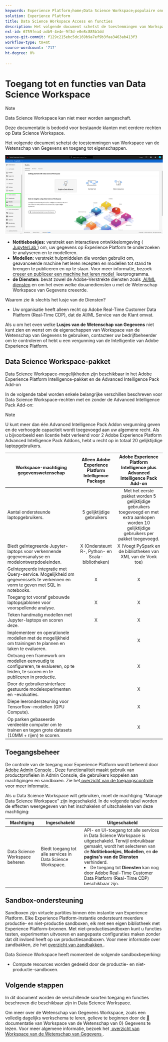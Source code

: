 ```yaml
---
keywords: Experience Platform;home;Data Science Workspace;populaire onderwerpen;toegangscontrole;sandbox;inlichtingenpakket;dsw-functies;dsw-toegang;Adobe Experience Platform Intelligence;intelligentie;aep-inlichtingenpakket
solution: Experience Platform
title: Data Science Workspace Access en functies
description: Het volgende document schetst de toestemmingen van Workspace van de Wetenschap van Gegevens en toegang tot eigenschappen.
exl-id: 6759fea4-adb9-4e4e-9f3d-e0e8c885b1dd
source-git-commit: f129c215ebc5dc169b9a7ef9b3faa3463ab413f3
workflow-type: tm+mt
source-wordcount: '717'
ht-degree: 0%

---
```


# Toegang tot en functies van Data Science Workspace

>[!NOTE]
>
>Data Science Workspace kan niet meer worden aangeschaft.
>
>Deze documentatie is bedoeld voor bestaande klanten met eerdere rechten op Data Science Workspace.

Het volgende document schetst de toestemmingen van Workspace van de Wetenschap van Gegevens en toegang tot eigenschappen.

![&#x200B; de lusjes van DSW &#x200B;](./images/access/platform-tabs.png)

- **Notitieboekjes:** verstrekt een interactieve ontwikkelomgeving ([&#x200B; JupyterLab &#x200B;](./jupyterlab/overview.md)) om, uw gegevens op Experience Platform te onderzoeken te analyseren en te modelleren.
- **Modellen:** verstrekt hulpmiddelen die worden gebruikt om, geavanceerde machine het leren recepten en modellen tot stand te brengen te publiceren en op te slaan. Voor meer informatie, bezoek [&#x200B; creeer en publiceer een machine het leren model &#x200B;](./models-recipes/create-publish-model.md) leerprogramma.
- **de Diensten:** bevat zowel de Adobe-Verstrekte diensten zoals [&#x200B; AI/ML diensten &#x200B;](../intelligent-services/home.md) en om het even welke douanediensten u met de Wetenschap Workspace van Gegevens creeerde.

Waarom zie ik slechts het lusje van de Diensten?

- Uw organisatie heeft alleen recht op Adobe Real-Time Customer Data Platform (Real-Time CDP), dat de AI/ML Service van de Klant omvat.

Als u om het even welke **Lusjes van de Wetenschap van Gegevens** niet kunt zien en wenst om de eigenschappen van Workspace van de Wetenschap van Gegevens te gebruiken, contacteer uw bedrijfbeheerder om te controleren of hebt u een vergunning van de Intelligentie van Adobe Experience Platform.

## Data Science Workspace-pakket

Data Science Workspace-mogelijkheden zijn beschikbaar in het Adobe Experience Platform Intelligence-pakket en de Advanced Intelligence Pack Add-on

In de volgende tabel worden enkele belangrijke verschillen beschreven voor Data Science Workspace-rechten met en zonder de Advanced Intelligence Pack Add-on:

>[!NOTE]
>
>U kunt meer dan één Advanced Intelligence Pack Addon vergunning geven en de verhoogde capaciteit wordt toegevoegd aan uw algemene recht. Als u bijvoorbeeld een licentie hebt verleend voor 2 Adobe Experience Platform Advanced Intelligence Pack Addons, hebt u recht op in totaal 20 gelijktijdige laptopgebruikers.

| Workspace-machtiging gegevenswetenschap | Alleen Adobe Experience Platform Intelligence Package | Adobe Experience Platform Intelligence plus Advanced Intelligence Pack Add-on |
| --- | :---: | :---: |
| Aantal ondersteunde laptopgebruikers. | 5 gelijktijdige gebruikers | Met het eerste pakket worden 5 gelijktijdige gebruikers toegevoegd en met extra aankopen worden 10 gelijktijdige gebruikers per pakket toegevoegd. |
| Biedt geïntegreerde Jupyter-laptops voor verkennende gegevensanalyse en modelontwerpdoeleinden. | X (Ondersteunt R-, Python- en Scala-bibliotheken) | X (Voegt PySpark en de bibliotheken van XML van de Vonk toe) |
| Geïntegreerde integratie met Query-service. Mogelijkheid om gegevenssets te verkennen en vorm te geven met SQL in notebooks. | X | X |
| Toegang tot vooraf gebouwde laptopsjablonen voor voorspellende analyse. | X | X |
| Teken handmatig modellen met Jupyter-laptops en scoren deze. | X | X |
| Implementeer en operationele modellen met de mogelijkheid om trainingen te plannen en taken te evalueren. | | X |
| Ontvang een framework om modellen eenvoudig te configureren, te evalueren, op te leiden, te scoren en te publiceren in productie. |  | X |
| Door de gebruikersinterface gestuurde modelexperimenten en -evaluaties. | | X |
| Diepe leerondersteuning voor Tensorflow-modellen (GPU Compute). | | X |
| Op parken gebaseerde verdeelde computer om te trainen en tegen grote datasets (10MM + rijen) te scoren. | | X |

## Toegangsbeheer

De controle van de toegang voor Experience Platform wordt beheerd door [&#x200B; Adobe Admin Console &#x200B;](https://adminconsole.adobe.com). Deze functionaliteit maakt gebruik van productprofielen in Admin Console, die gebruikers koppelen aan machtigingen en sandboxen. Zie het [&#x200B; overzicht van de toegangscontrole &#x200B;](../access-control/home.md) voor meer informatie.

Als u Data Science Workspace wilt gebruiken, moet de machtiging &quot;Manage Data Science Workspace&quot; zijn ingeschakeld. In de volgende tabel worden de effecten weergegeven van het inschakelen of uitschakelen van deze machtiging:

| Machtiging | Ingeschakeld | Uitgeschakeld |
|---|---|---|
| Data Science Workspace beheren | Biedt toegang tot alle services in Data Science Workspace. | API- en UI-toegang tot alle services in Data Science Workspace is uitgeschakeld. Terwijl onbruikbaar gemaakt, wordt het selecteren van de **Notitieboekjes**, **Modellen**, en **de pagina&#39;s van de Diensten** verhinderd. <li>De toegang tot **Diensten** kan nog door Adobe Real-Time Customer Data Platform (Real-Time CDP) beschikbaar zijn.</li> |

## Sandbox-ondersteuning

Sandboxen zijn virtuele partities binnen één instantie van Experience Platform. Elke Experience Platform-instantie ondersteunt meerdere productie- en niet-productie sandboxen, elk met een eigen bibliotheek met Experience Platform-bronnen. Met niet-productiesandboxen kunt u functies testen, experimenten uitvoeren en aangepaste configuraties maken zonder dat dit invloed heeft op uw productiesandboxen. Voor meer informatie over zandbakken, zie het [&#x200B; overzicht van zandbakken &#x200B;](../sandboxes/home.md).

Data Science Workspace heeft momenteel de volgende sandboxbeperking:

- Compute resources worden gedeeld door de productie- en niet-productie-sandboxen.

## Volgende stappen

In dit document worden de verschillende soorten toegang en functies beschreven die beschikbaar zijn in Data Science Workspace.

Om meer over de Wetenschap van Gegevens Workspace, zoals een volledig dagelijks werkschema te leren, gelieve te beginnen door de [&#128279;](./walkthrough.md) documentatie van Workspace van de Wetenschap van 0&rbrace; Gegevens te lezen.  Voor meer algemene informatie, bezoek het [&#x200B; overzicht van Workspace van de Wetenschap van Gegevens &#x200B;](./home.md).
